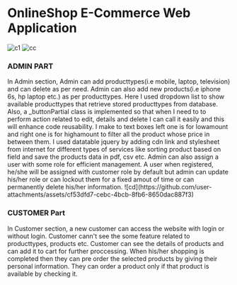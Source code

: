 # OnlineShop E-Commerce Web Application

![c1](https://github.com/user-attachments/assets/c02b6d13-6f9c-4aa8-af51-bd6fed0a68e8)
![cc](https://github.com/user-attachments/assets/722d3e15-e269-4e91-97d2-b6797da1d6c7)
<h3>ADMIN PART</h3>
In Admin section, Admin can add producttypes(i.e mobile, laptop, television) and can delete as per need. Admin can also add new products(i.e iphone 6s, hp laptop etc.) as per producttypes. Here I used dropdown list to show available producttypes that retrieve stored producttypes from database. Also, a _buttonPartial class is implemented so that when I need to to perform action related to edit, details and delete I can call it easily and this will enhance code reusability. I make to text boxes left one is for lowamount and right one is for highamount to filter all the product whose price in between them. I used datatable jquery by adding cdn link and stylesheet from internet for different types of services like sorting product based on field and save the products data in pdf, csv etc. Admin can also assign a user with some role for efficient management. A user when registered, he/she will be assigned with customer role by default but admin can update his/her role or can lockout them for a fixed amout of time or can permanently delete his/her information.
![cd](https://github.com/user-attachments/assets/cf53dfd7-cebc-4bcb-8fb6-8650dac887f3)
<h3>CUSTOMER Part</h3>
In Customer section, a new customer can access the website with login or without login. Customer cann't see the some feature related to producttypes, products etc. Customer can see the details of products and can add it to cart for further proccessing. When his/her shopping is completed then they can pre order the selected products by giving their personal information.
They can order a product only if that product is available by checking it. 
